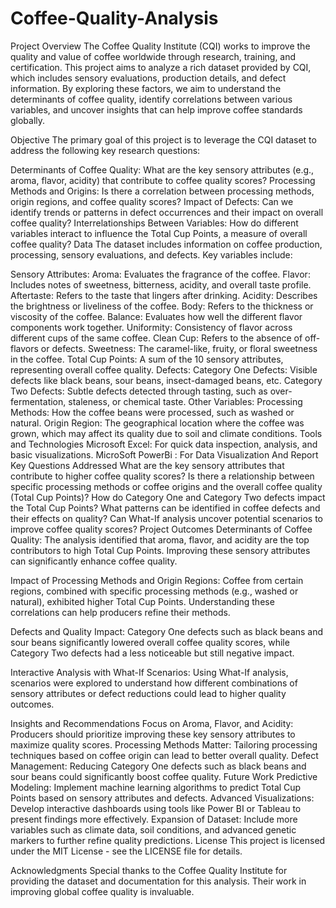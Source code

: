 # Coffee-Quality-Analysis

Project Overview
The Coffee Quality Institute (CQI) works to improve the quality and value of coffee worldwide through research, training, and certification. This project aims to analyze a rich dataset provided by CQI, which includes sensory evaluations, production details, and defect information. By exploring these factors, we aim to understand the determinants of coffee quality, identify correlations between various variables, and uncover insights that can help improve coffee standards globally.

Objective
The primary goal of this project is to leverage the CQI dataset to address the following key research questions:

Determinants of Coffee Quality: What are the key sensory attributes (e.g., aroma, flavor, acidity) that contribute to coffee quality scores?
Processing Methods and Origins: Is there a correlation between processing methods, origin regions, and coffee quality scores?
Impact of Defects: Can we identify trends or patterns in defect occurrences and their impact on overall coffee quality?
Interrelationships Between Variables: How do different variables interact to influence the Total Cup Points, a measure of overall coffee quality?
Data
The dataset includes information on coffee production, processing, sensory evaluations, and defects. Key variables include:

Sensory Attributes:
Aroma: Evaluates the fragrance of the coffee.
Flavor: Includes notes of sweetness, bitterness, acidity, and overall taste profile.
Aftertaste: Refers to the taste that lingers after drinking.
Acidity: Describes the brightness or liveliness of the coffee.
Body: Refers to the thickness or viscosity of the coffee.
Balance: Evaluates how well the different flavor components work together.
Uniformity: Consistency of flavor across different cups of the same coffee.
Clean Cup: Refers to the absence of off-flavors or defects.
Sweetness: The caramel-like, fruity, or floral sweetness in the coffee.
Total Cup Points: A sum of the 10 sensory attributes, representing overall coffee quality.
Defects:
Category One Defects: Visible defects like black beans, sour beans, insect-damaged beans, etc.
Category Two Defects: Subtle defects detected through tasting, such as over-fermentation, staleness, or chemical taste.
Other Variables:
Processing Methods: How the coffee beans were processed, such as washed or natural.
Origin Region: The geographical location where the coffee was grown, which may affect its quality due to soil and climate conditions.
Tools and Technologies
Microsoft Excel: For quick data inspection, analysis, and basic visualizations.
MicroSoft PowerBi : For Data Visualization And Report
Key Questions Addressed
What are the key sensory attributes that contribute to higher coffee quality scores?
Is there a relationship between specific processing methods or coffee origins and the overall coffee quality (Total Cup Points)?
How do Category One and Category Two defects impact the Total Cup Points?
What patterns can be identified in coffee defects and their effects on quality?
Can What-If analysis uncover potential scenarios to improve coffee quality scores?
Project Outcomes
Determinants of Coffee Quality:
The analysis identified that aroma, flavor, and acidity are the top contributors to high Total Cup Points. Improving these sensory attributes can significantly enhance coffee quality.

Impact of Processing Methods and Origin Regions:
Coffee from certain regions, combined with specific processing methods (e.g., washed or natural), exhibited higher Total Cup Points. Understanding these correlations can help producers refine their methods.

Defects and Quality Impact:
Category One defects such as black beans and sour beans significantly lowered overall coffee quality scores, while Category Two defects had a less noticeable but still negative impact.

Interactive Analysis with What-If Scenarios:
Using What-If analysis, scenarios were explored to understand how different combinations of sensory attributes or defect reductions could lead to higher quality outcomes.

Insights and Recommendations
Focus on Aroma, Flavor, and Acidity: Producers should prioritize improving these key sensory attributes to maximize quality scores.
Processing Methods Matter: Tailoring processing techniques based on coffee origin can lead to better overall quality.
Defect Management: Reducing Category One defects such as black beans and sour beans could significantly boost coffee quality.
Future Work
Predictive Modeling: Implement machine learning algorithms to predict Total Cup Points based on sensory attributes and defects.
Advanced Visualizations: Develop interactive dashboards using tools like Power BI or Tableau to present findings more effectively.
Expansion of Dataset: Include more variables such as climate data, soil conditions, and advanced genetic markers to further refine quality predictions.
License
This project is licensed under the MIT License - see the LICENSE file for details.

Acknowledgments
Special thanks to the Coffee Quality Institute for providing the dataset and documentation for this analysis. Their work in improving global coffee quality is invaluable.
